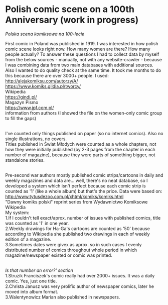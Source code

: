 # Polish comic scene on a 100th Anniversary (work in progress)
*Polska scena komiksowa na 100-lecie*

First comic in Poland was published in 1919. I was interested in how polish comic scene looks right now. How many women are there? How many people actually? To answer these questions I had to collect data by myself from the below sources - manually, not with any website-crawler - because I was combining data from two main databases with additional sources. Also I wanted to do quality check at the same time. It took me months to do this because there are over 3000+ people. I used:
<br>http://alejakomiksu.com/autorzy/A/
<br>https://www.komiks.gildia.pl/tworcy/
<br>Wikipedia
<br>https://gindi.pl/
<br>Magazyn Pismo
<br>https://www.jpf.com.pl/
<br>information from authors (I showed the file on the women-only comic group to fill the gaps)

<br>I've counted only things published on paper (so no internet comics). Also no single illustrations, no covers.
<br>Titles published in Świat Młodych were counted as a whole chapters, not how they were initially published (by 2-3 pages from the chapter in each number of magazine), because they were parts of something bigger, not standalone stories.

<br>Pre-second war authors mostly published comic strips/cartoons in daily and weekly magazines and data are... well, there's no neat database, so I developed a system which isn't perfect because each comic strip is counted as '1' (like a whole album) but that's the price. Data were based on:
<br>http://www.tytusdezoo.com.pl/xhtml/komiks/komiks.html
<br>"Dawny komiks polski" reprint series from Wydawnictwo Komiksowe
<br>Wikipedia
<br>My system:
<br>1.If I couldn't tell exact/aprox. number of issues with published comics, title was counted as '1' in one year.
<br>2.Weekly drawings for Ha-Ga's cartoons are counted as '50' because according to Wikipedia she published two drawings in each of weekly edition of a magazine.
<br>3.Sometimes dates were givex as aprox. so in such cases I evenly distributed number of comics throughout whole period in which magazine/newspaper existed or comic was printed.

<br>*Is that number an error?' section*
<br>1.Struzik Franciszek's comic really had over 2000+ issues. It was a daily comic. Yes, just one title.
<br>2.Christa Janusz was very prolific author of newspaper comics, later he moved into album format.
<br>3.Walentynowicz Marian also published in newspapers.
